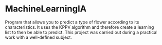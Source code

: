 # MachineLearningIA
Program that allows you to predict a type of flower according to its characteristics. It uses the KPPV algorithm and therefore create a learning list to then be able to predict. This project was carried out during a practical work with a well-defined subject.

